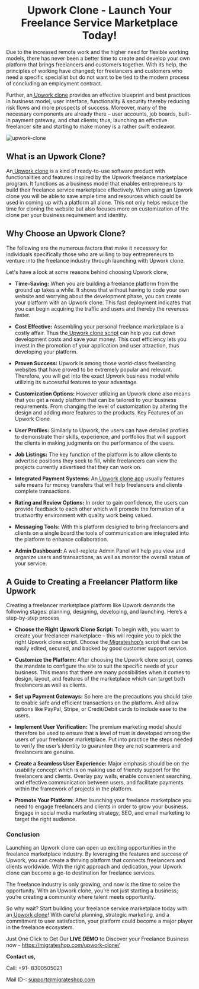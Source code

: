 <h1 align="center"> Upwork Clone - Launch Your Freelance Service Marketplace Today! </h1> 

Due to the increased remote work and the higher need for flexible working models, there has never been a better time to create and develop your own platform that brings freelancers and customers together. With its help, the principles of working have changed; for freelancers and customers who need a specific specialist but do not want to be tied to the modern process of concluding an employment contract.

Further, an[ Upwork clone](https://migrateshop.com/upwork-clone/) provides an effective blueprint and best practices in business model, user interface, functionality & security thereby reducing risk flows and more prospects of success. Moreover, many of the necessary components are already there – user accounts, job boards, built-in payment gateway, and chat clients; thus, launching an effective freelancer site and starting to make money is a rather swift endeavor.

![upwork-clone](https://github.com/user-attachments/assets/4abf589a-3702-4577-b03d-39899e8e48c5)


## What is an Upwork Clone?

An[ Upwork clone](https://migrateshop.com/upwork-clone/) is a kind of ready-to-use software product with functionalities and features inspired by the Upwork freelance marketplace program. It functions as a business model that enables entrepreneurs to build their freelance service marketplace effectively. When using an Upwork clone you will be able to save ample time and resources which could be used in coming up with a platform all alone. This not only helps reduce the time for cloning the website but also focuses more on customization of the clone per your business requirement and identity.

## Why Choose an Upwork Clone?

The following are the numerous factors that make it necessary for individuals specifically those who are willing to buy entrepreneurs to venture into the freelance industry through launching with Upwork clone.

Let's have a look at some reasons behind choosing Upwork clone,

* **Time-Saving:** When you are building a freelance platform from the ground up takes a while. It shows that without having to code your own website and worrying about the development phase, you can create your platform with an Upwork clone. This fast deployment indicates that you can begin acquiring the traffic and users and thereby the revenues faster.

* **Cost Effective:** Assembling your personal freelance marketplace is a costly affair. Thus the[ Upwork clone script](https://migrateshop.com/upwork-clone/) can help you cut down development costs and save your money. This cost efficiency lets you invest in the promotion of your application and user attraction, thus developing your platform.

* **Proven Success:** Upwork is among those world-class freelancing websites that have proved to be extremely popular and relevant. Therefore, you will get into the exact Upwork business model while utilizing its successful features to your advantage.

* **Customization Options:** However utilizing an Upwork clone also means that you get a ready platform that can be tailored to your business requirements. From changing the level of customization by altering the design and adding more features to the products.
Key Features of an Upwork Clone

* **User Profiles:** Similarly to Upwork, the users can have detailed profiles to demonstrate their skills, experience, and portfolios that will support the clients in making judgments on the performance of the users.

* **Job Listings:** The key function of the platform is to allow clients to advertise positions they seek to fill, while freelancers can view the projects currently advertised that they can work on.

* **Integrated Payment Systems:** An[ Upwork clone app](https://migrateshop.com/upwork-clone/) usually features safe means for money transfers that will help freelancers and clients complete transactions.

* **Rating and Review Options:** In order to gain confidence, the users can provide feedback to each other which will promote the formation of a trustworthy environment with quality work being valued.

* **Messaging Tools:** With this platform designed to bring freelancers and clients on a single board the tools of communication are integrated into the platform to enhance collaboration.

* **Admin Dashboard:** A well-replete Admin Panel will help you view and organize users and transactions, as well as monitor the overall status of your service.
## A Guide to Creating a Freelancer Platform like Upwork

Creating a freelancer marketplace platform like Upwork demands the following stages: planning, designing, developing, and launching. Here’s a step-by-step process

* **Choose the Right Upwork Clone Script:** To begin with, you want to create your freelancer marketplace – this will require you to pick the right Upwork clone script. Choose the[ Migrateshop’s](https://migrateshop.com/) script that can be easily edited, secured, and backed by good customer support service.

* **Customize the Platform:** After choosing the Upwork clone script, comes the mandate to configure the site to suit the specific needs of your business. This means that there are many possibilities when it comes to design, layout, and features of the marketplace which can target both freelancers as well as clients.

* **Set up Payment Gateways:** So here are the precautions you should take to enable safe and efficient transactions on the platform. And allow options like PayPal, Stripe, or Credit/Debit cards to include ease to the users.

* **Implement User Verification:** The premium marketing model should therefore be used to ensure that a level of trust is developed among the users of your freelancer marketplace. Put into practice the steps needed to verify the user’s identity to guarantee they are not scammers and freelancers are genuine.

* **Create a Seamless User Experience:** Major emphasis should be on the usability concept which is on making use of friendly support for the freelancers and clients. Overlay pay walls, enable convenient searching, and effective communication between users, and facilitate payments within the framework of projects in the platform.

* **Promote Your Platform:** After launching your freelance marketplace you need to engage freelancers and clients in order to grow your business. Engage in social media marketing strategy, SEO, and email marketing to target the right audience.
### Conclusion
Launching an Upwork clone can open up exciting opportunities in the freelance marketplace industry. By leveraging the features and success of Upwork, you can create a thriving platform that connects freelancers and clients worldwide. With the right approach and dedication, your Upwork clone can become a go-to destination for freelance services.

The freelance industry is only growing, and now is the time to seize the opportunity. With an Upwork clone, you’re not just starting a business; you’re creating a community where talent meets opportunity. 

So why wait? Start building your freelance service marketplace today with an[ Upwork clone](https://migrateshop.com/upwork-clone/)! With careful planning, strategic marketing, and a commitment to user satisfaction, your platform could become a major player in the freelance ecosystem.

Just One Click to Get Our **LIVE DEMO** to Discover your Freelance Business now - https://migrateshop.com/upwork-clone/ 


**Contact us,** 

Call: +91- 8300505021

Mail ID-: support@migrateshop.com  


